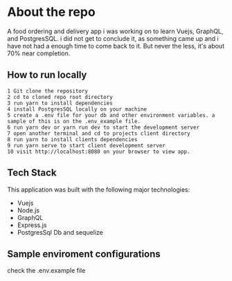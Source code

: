 # About the repo
A food ordering and delivery app i was working on to learn Vuejs, GraphQL, and PostgresSQL. i did not get to conclude it, as something came up and i have not had a enough time to come back to it. But never the less, it's about 70% near completion.



## How to run locally 
```
1 Git clone the repository
2 cd to cloned repo root directory
3 run yarn to install dependencies
4 install PostgresSQL locally on your machine
5 create a .env file for your db and other environment variables. a sample of this is on the .env_example file.
6 run yarn dev or yarn run dev to start the development server
7 open another terminal and cd to projects client directory
8 run yarn to install clients dependencies
9 run yarn serve to start client development server
10 visit http://localhost:8080 on your browser to view app.
```

## Tech Stack
This application was built with the following major technologies:
- Vuejs
- Node.js
- GraphQL
- Express.js
- PostgresSql Db and sequelize

## Sample enviroment configurations
check the .env.example file